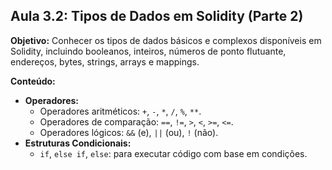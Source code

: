 ## Aula 3.2: Tipos de Dados em Solidity (Parte 2)

**Objetivo:** Conhecer os tipos de dados básicos e complexos disponíveis em Solidity, incluindo booleanos, inteiros, números de ponto flutuante, endereços, bytes, strings, arrays e mappings.

**Conteúdo:**
- **Operadores:**
    - Operadores aritméticos: `+`, `-`, `*`, `/`, `%`, `**`.
    - Operadores de comparação: `==`, `!=`, `>`, `<`, `>=`, `<=`.
    - Operadores lógicos: `&&` (e), `||` (ou), `!` (não).
- **Estruturas Condicionais:**
    - `if`, `else if`, `else`: para executar código com base em condições.


